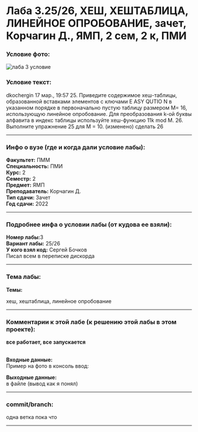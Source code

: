 # Лаба 3.25/26, ХЕШ, ХЕШТАБЛИЦА, ЛИНЕЙНОЕ ОПРОБОВАНИЕ, зачет, Корчагин Д., ЯМП, 2 сем, 2 к, ПМИ

<h3>Условие фото:</h3>

![лаба 3 условие](https://user-images.githubusercontent.com/72470327/176409739-0c9aae99-e4aa-4306-af5e-41a4b68c5f1f.png)


<h3>Условие текст:</h3>
<p>
dkochergin 17 мар., 19:57 25. Приведите содержимое хеш-таблицы, образованной вставками элементов с ключами E ASY QUTIO N в указанном порядке в первоначально пустую таблицу размером М= 16, использующую линейное опробование. Для преобразования k-ой буквы алфавита в индекс таблицы используйте хеш-функцию 11k mod M.
26. Выполните упражнение 25 для М = 10. (изменено) сделать 26
</p>

<hr />
<h3>Инфо о вузе (где и когда дали условие лабы):</h3>
<b>Факультет:</b> ПММ
<br/>
<b>Специальность:</b> ПМИ
<br/>
<b>Курс:</b> 2
<br/>
<b>Семестр:</b> 2
<br/>
<b>Предмет:</b> ЯМП
<br/>
<b>Преподаватель:</b> Корчагин Д.
<br/>
<b>Тип сдачи:</b> Зачет
<br/>
<b>Год сдачи:</b> 2022

<hr />
<h3>Подробнее инфа о условии лабы (от кудова ее взяли):</h3>
<b>Номер лабы:</b>3
<br/>
<b>Вариант лабы:</b> 25/26
<br/>
<b>У кого взял код:</b> Сергей Бочков
<br/>
 Писал всем в переписке дискорда

<hr />

<h3>Тема лабы:</h3>
<b>Темы:</b> 
<p>
 хеш, хештаблица, линейное опробование
</p>


<hr />

<h3>Комментарии к этой лабе (к решению этой лабы в этом проекте):</h3>
<p>
 <b>все работает, все запускается</b> <br/> <br/>
  
  <b>Входные данные:</b> <br/>
 Пример на фото в консоль ввод:
 
 
 
   <b>Выходные данные:</b> <br/>
  в файле (вывод как я понял)
</p>

<hr />

<h3>commit/branch:</h3>
  <p>
    одна ветка пока что
</p>

<hr />


